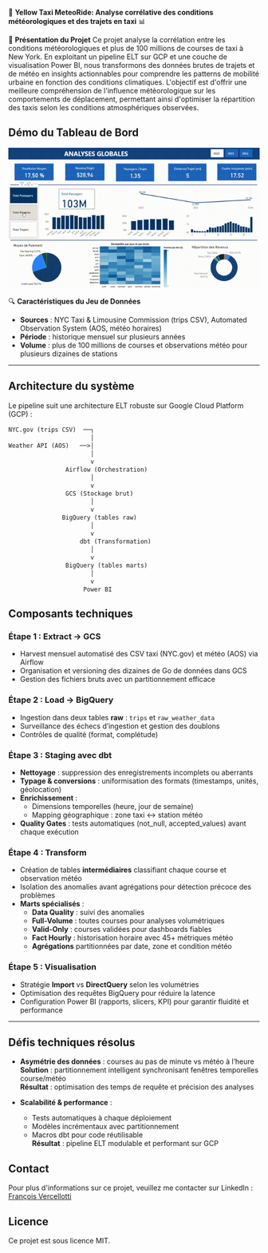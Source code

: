 🚀 **Yellow Taxi MeteoRide: Analyse corrélative des conditions météorologiques et des trajets en taxi** 📊

📝 **Présentation du Projet**
Ce projet analyse la corrélation entre les conditions météorologiques et plus de 100 millions de courses de taxi à New York. En exploitant un pipeline ELT sur GCP et une couche de visualisation Power BI, nous transformons des données brutes de trajets et de météo en insights actionnables pour comprendre les patterns de mobilité urbaine en fonction des conditions climatiques. L'objectif est d'offrir une meilleure compréhension de l'influence météorologique sur les comportements de déplacement, permettant ainsi d'optimiser la répartition des taxis selon les conditions atmosphériques observées.

## Démo du Tableau de Bord

![Démonstration du tableau de bord](assets/screencast_dashboard.gif)


🔍 **Caractéristiques du Jeu de Données**  
- **Sources** : NYC Taxi & Limousine Commission (trips CSV), Automated Observation System (AOS, météo horaires)  
- **Période** : historique mensuel sur plusieurs années  
- **Volume** : plus de 100 millions de courses et observations météo pour plusieurs dizaines de stations

---

## Architecture du système
Le pipeline suit une architecture ELT robuste sur Google Cloud Platform (GCP) :

```
NYC.gov (trips CSV)  ──┐
                       │
Weather API (AOS)   ──>│
                       │
                       v
                Airflow (Orchestration)
                       │
                       v
                GCS (Stockage brut)
                       │
                       v
               BigQuery (tables raw)
                       │
                       v
                    dbt (Transformation)
                       │
                       v
                BigQuery (tables marts)
                       │
                       v
                     Power BI
```


## Composants techniques

### Étape 1 : Extract → GCS  
- Harvest mensuel automatisé des CSV taxi (NYC.gov) et météo (AOS) via Airflow  
- Organisation et versioning des dizaines de Go de données dans GCS  
- Gestion des fichiers bruts avec un partitionnement efficace

### Étape 2 : Load → BigQuery  
- Ingestion dans deux tables **raw** : `trips` et `raw_weather_data`  
- Surveillance des échecs d’ingestion et gestion des doublons  
- Contrôles de qualité (format, complétude)

### Étape 3 : Staging avec dbt  
- **Nettoyage** : suppression des enregistrements incomplets ou aberrants  
- **Typage & conversions** : uniformisation des formats (timestamps, unités, géolocation)  
- **Enrichissement** :  
  - Dimensions temporelles (heure, jour de semaine)  
  - Mapping géographique : zone taxi ↔ station météo  
- **Quality Gates** : tests automatiques (not_null, accepted_values) avant chaque exécution

### Étape 4 : Transform  
- Création de tables **intermédiaires** classifiant chaque course et observation météo  
- Isolation des anomalies avant agrégations pour détection précoce des problèmes  
- **Marts spécialisés** :  
  - **Data Quality** : suivi des anomalies  
  - **Full-Volume** : toutes courses pour analyses volumétriques  
  - **Valid-Only** : courses validées pour dashboards fiables  
  - **Fact Hourly** : historisation horaire avec 45+ métriques météo  
  - **Agrégations** partitionnées par date, zone et condition météo

### Étape 5 : Visualisation  
- Stratégie **Import** vs **DirectQuery** selon les volumétries  
- Optimisation des requêtes BigQuery pour réduire la latence  
- Configuration Power BI (rapports, slicers, KPI) pour garantir fluidité et performance

---

## Défis techniques résolus

- **Asymétrie des données** : courses au pas de minute vs météo à l’heure  
  **Solution** : partitionnement intelligent synchronisant fenêtres temporelles course/météo  
  **Résultat** : optimisation des temps de requête et précision des analyses

- **Scalabilité & performance** :  
  - Tests automatiques à chaque déploiement  
  - Modèles incrémentaux avec partitionnement  
  - Macros dbt pour code réutilisable  
  **Résultat** : pipeline ELT modulable et performant sur GCP

## Contact  
Pour plus d'informations sur ce projet, veuillez me contacter sur LinkedIn : [François Vercellotti](https://www.linkedin.com/in/fran%C3%A7ois-vercellotti-3687492a8)



## Licence  
Ce projet est sous licence MIT.

